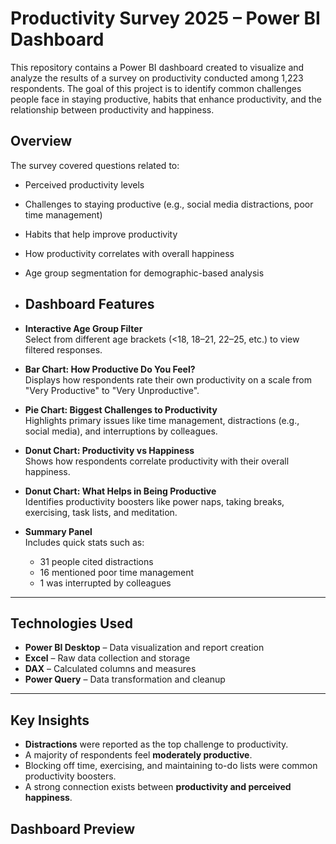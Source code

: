 #  Productivity Survey 2025 – Power BI Dashboard

This repository contains a Power BI dashboard created to visualize and analyze the results of a survey on productivity conducted among 1,223 respondents. The goal of this project is to identify common challenges people face in staying productive, habits that enhance productivity, and the relationship between productivity and happiness.



##  Overview

The survey covered questions related to:
- Perceived productivity levels
- Challenges to staying productive (e.g., social media distractions, poor time management)
- Habits that help improve productivity
- How productivity correlates with overall happiness
- Age group segmentation for demographic-based analysis

- ## Dashboard Features

- **Interactive Age Group Filter**  
  Select from different age brackets (<18, 18–21, 22–25, etc.) to view filtered responses.

- **Bar Chart: How Productive Do You Feel?**  
  Displays how respondents rate their own productivity on a scale from "Very Productive" to "Very Unproductive".

- **Pie Chart: Biggest Challenges to Productivity**  
  Highlights primary issues like time management, distractions (e.g., social media), and interruptions by colleagues.

- **Donut Chart: Productivity vs Happiness**  
  Shows how respondents correlate productivity with their overall happiness.

- **Donut Chart: What Helps in Being Productive**  
  Identifies productivity boosters like power naps, taking breaks, exercising, task lists, and meditation.

- **Summary Panel**  
  Includes quick stats such as:
  - 31 people cited distractions
  - 16 mentioned poor time management
  - 1 was interrupted by colleagues

---

## Technologies Used

- **Power BI Desktop** – Data visualization and report creation  
- **Excel** – Raw data collection and storage  
- **DAX** – Calculated columns and measures  
- **Power Query** – Data transformation and cleanup

---

## Key Insights

- **Distractions** were reported as the top challenge to productivity.
- A majority of respondents feel **moderately productive**.
- Blocking off time, exercising, and maintaining to-do lists were common productivity boosters.
- A strong connection exists between **productivity and perceived happiness**.


## Dashboard Preview


